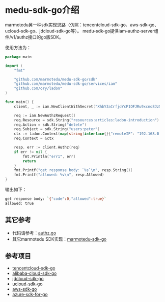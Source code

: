 # medu-sdk-go介绍

marmotedu另一种sdk实现思路（仿照：tencentcloud-sdk-go、aws-sdk-go、ucloud-sdk-go、jdcloud-sdk-go等）。
medu-sdk-go提供iam-authz-server组件/v1/authz接口的go版SDK。

使用方法为：

```go
package main

import (
	"fmt"

	"github.com/marmotedu/medu-sdk-go/sdk"
	"github.com/marmotedu/medu-sdk-go/services/iam"
	"github.com/ory/ladon"
)

func main() {
	client, _ := iam.NewClientWithSecret("XhbY3aCrfjdYcP1OFJRu9xcno8JzSbUIvGE2", "bfJRvlFwsoW9L30DlG87BBW0arJamSeK")

	req := iam.NewAuthzRequest()
	req.Resource = sdk.String("resources:articles:ladon-introduction")
	req.Action = sdk.String("delete")
	req.Subject = sdk.String("users:peter")
	ctx := ladon.Context(map[string]interface{}{"remoteIP": "192.168.0.5"})
	req.Context = &ctx

	resp, err := client.Authz(req)
	if err != nil {
		fmt.Println("err1", err)
		return
	}
	fmt.Printf("get response body: `%s`\n", resp.String())
	fmt.Printf("allowed: %v\n", resp.Allowed)
}
```

输出如下：


```bash
get response body: `{"code":0,"allowed":true}`
allowed: true
```


## 其它参考

- 代码请参考：[authz.go](./examples/authz.go)
- 其它marmotedu SDK实现：[marmotedu-sdk-go](https://github.com/marmotedu/marmotedu-sdk-go)

## 参考项目

- [tencentcloud-sdk-go](https://github.com/TencentCloud/tencentcloud-sdk-go)
- [alibaba-cloud-sdk-go](https://github.com/aliyun/alibaba-cloud-sdk-go)
- [jdcloud-sdk-go](https://github.com/jdcloud-api/jdcloud-sdk-go)
- [ucloud-sdk-go](https://github.com/ucloud/ucloud-sdk-go)
- [aws-sdk-go](https://github.com/aws/aws-sdk-go)
- [azure-sdk-for-go](https://github.com/Azure/azure-sdk-for-go)
